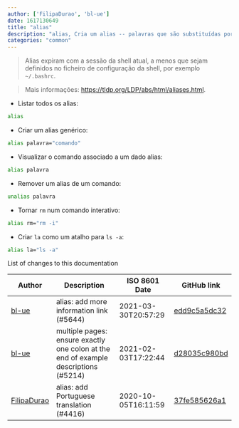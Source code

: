 ```yaml
---
author: ['FilipaDurao', 'bl-ue']
date: 1617130649
title: "alias"
description: "alias, Cria um alias -- palavras que são substituídas por um comando."
categories: "common"
---
```

> Alias expiram com a sessão da shell atual, a menos que sejam definidos no ficheiro de configuração da shell, por exemplo `~/.bashrc`.

> Mais informações: <https://tldp.org/LDP/abs/html/aliases.html>.

- Listar todos os alias:

```bash
alias
```

- Criar um alias genérico:

```bash
alias palavra="comando"
```

- Visualizar o comando associado a um dado alias:

```bash
alias palavra
```

- Remover um alias de um comando:

```bash
unalias palavra
```

- Tornar `rm` num comando interativo:

```bash
alias rm="rm -i"
```

- Criar `la` como um atalho para `ls -a`:

```bash
alias la="ls -a"
```
List of changes to this documentation


Author | Description | ISO 8601 Date | GitHub link
------|-----|-----|-----
[bl-ue](mailto:54780737+bl-ue@users.noreply.github.com) | alias: add more information link (#5644) | 2021-03-30T20:57:29 | [edd9c5a5dc32](https://github.com/tldr-pages/tldr/commit/edd9c5a5dc32839ecf45b50d02d0260b8032002e)
[bl-ue](mailto:54780737+bl-ue@users.noreply.github.com) | multiple pages: ensure exactly one colon at the end of example descriptions (#5214) | 2021-02-03T17:22:44 | [d28035c980bd](https://github.com/tldr-pages/tldr/commit/d28035c980bde01b9168e76442fe564dc82ae5b7)
[FilipaDurao](mailto:32716065+FilipaDurao@users.noreply.github.com) | alias: add Portuguese translation (#4416) | 2020-10-05T16:11:59 | [37fe585626a1](https://github.com/tldr-pages/tldr/commit/37fe585626a1fa9df07fa07a94254514127d3b86)

